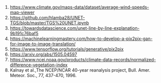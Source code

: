 1) https://www.climate.gov/maps-data/dataset/average-wind-speeds-map-viewer
2) https://github.com/hlamba28/UNET-TGS/blob/master/TGS%20UNET.ipynb
3) https://towardsdatascience.com/unet-line-by-line-explanation-9b191c76baf5
4) https://machinelearningmastery.com/how-to-develop-a-pix2pix-gan-for-image-to-image-translation/
5) https://www.tensorflow.org/tutorials/generative/pix2pix
6) https://arxiv.org/abs/1505.04597
7) https://www.ncei.noaa.gov/products/climate-data-records/normalized-difference-vegetation-index
8) Kalnay et al.,The NCEP/NCAR 40-year reanalysis project, Bull. Amer. Meteor. Soc., 77, 437-470, 1996.
